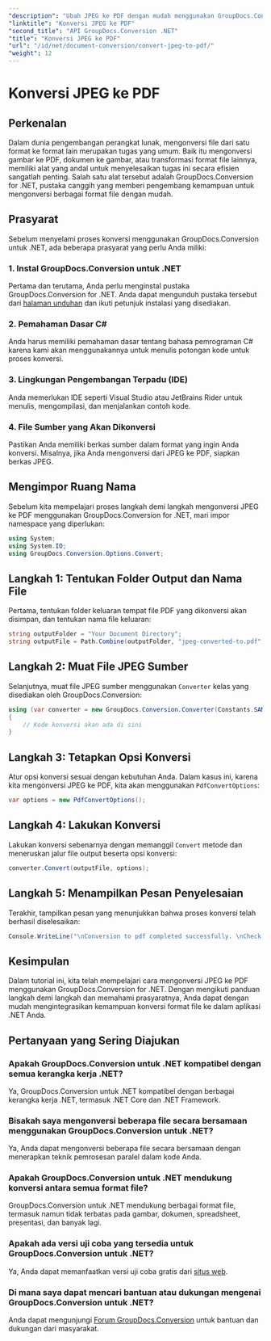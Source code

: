 ```yaml
---
"description": "Ubah JPEG ke PDF dengan mudah menggunakan GroupDocs.Conversion for .NET. Ikuti panduan langkah demi langkah kami untuk transformasi format file yang efisien."
"linktitle": "Konversi JPEG ke PDF"
"second_title": "API GroupDocs.Conversion .NET"
"title": "Konversi JPEG ke PDF"
"url": "/id/net/document-conversion/convert-jpeg-to-pdf/"
"weight": 12
---
```


# Konversi JPEG ke PDF

## Perkenalan
Dalam dunia pengembangan perangkat lunak, mengonversi file dari satu format ke format lain merupakan tugas yang umum. Baik itu mengonversi gambar ke PDF, dokumen ke gambar, atau transformasi format file lainnya, memiliki alat yang andal untuk menyelesaikan tugas ini secara efisien sangatlah penting. Salah satu alat tersebut adalah GroupDocs.Conversion for .NET, pustaka canggih yang memberi pengembang kemampuan untuk mengonversi berbagai format file dengan mudah.
## Prasyarat
Sebelum menyelami proses konversi menggunakan GroupDocs.Conversion untuk .NET, ada beberapa prasyarat yang perlu Anda miliki:
### 1. Instal GroupDocs.Conversion untuk .NET
Pertama dan terutama, Anda perlu menginstal pustaka GroupDocs.Conversion for .NET. Anda dapat mengunduh pustaka tersebut dari [halaman unduhan](https://releases.groupdocs.com/conversion/net/) dan ikuti petunjuk instalasi yang disediakan.
### 2. Pemahaman Dasar C#
Anda harus memiliki pemahaman dasar tentang bahasa pemrograman C# karena kami akan menggunakannya untuk menulis potongan kode untuk proses konversi.
### 3. Lingkungan Pengembangan Terpadu (IDE)
Anda memerlukan IDE seperti Visual Studio atau JetBrains Rider untuk menulis, mengompilasi, dan menjalankan contoh kode.
### 4. File Sumber yang Akan Dikonversi
Pastikan Anda memiliki berkas sumber dalam format yang ingin Anda konversi. Misalnya, jika Anda mengonversi dari JPEG ke PDF, siapkan berkas JPEG.

## Mengimpor Ruang Nama
Sebelum kita mempelajari proses langkah demi langkah mengonversi JPEG ke PDF menggunakan GroupDocs.Conversion for .NET, mari impor namespace yang diperlukan:
```csharp
using System;
using System.IO;
using GroupDocs.Conversion.Options.Convert;
```

## Langkah 1: Tentukan Folder Output dan Nama File
Pertama, tentukan folder keluaran tempat file PDF yang dikonversi akan disimpan, dan tentukan nama file keluaran:
```csharp
string outputFolder = "Your Document Directory";
string outputFile = Path.Combine(outputFolder, "jpeg-converted-to.pdf");
```
## Langkah 2: Muat File JPEG Sumber
Selanjutnya, muat file JPEG sumber menggunakan `Converter` kelas yang disediakan oleh GroupDocs.Conversion:
```csharp
using (var converter = new GroupDocs.Conversion.Converter(Constants.SAMPLE_JPEG))
{
    // Kode konversi akan ada di sini
}
```
## Langkah 3: Tetapkan Opsi Konversi
Atur opsi konversi sesuai dengan kebutuhan Anda. Dalam kasus ini, karena kita mengonversi JPEG ke PDF, kita akan menggunakan `PdfConvertOptions`:
```csharp
var options = new PdfConvertOptions();
```
## Langkah 4: Lakukan Konversi
Lakukan konversi sebenarnya dengan memanggil `Convert` metode dan meneruskan jalur file output beserta opsi konversi:
```csharp
converter.Convert(outputFile, options);
```
## Langkah 5: Menampilkan Pesan Penyelesaian
Terakhir, tampilkan pesan yang menunjukkan bahwa proses konversi telah berhasil diselesaikan:
```csharp
Console.WriteLine("\nConversion to pdf completed successfully. \nCheck output in {0}", outputFolder);
```

## Kesimpulan
Dalam tutorial ini, kita telah mempelajari cara mengonversi JPEG ke PDF menggunakan GroupDocs.Conversion for .NET. Dengan mengikuti panduan langkah demi langkah dan memahami prasyaratnya, Anda dapat dengan mudah mengintegrasikan kemampuan konversi format file ke dalam aplikasi .NET Anda.
## Pertanyaan yang Sering Diajukan
### Apakah GroupDocs.Conversion untuk .NET kompatibel dengan semua kerangka kerja .NET?
Ya, GroupDocs.Conversion untuk .NET kompatibel dengan berbagai kerangka kerja .NET, termasuk .NET Core dan .NET Framework.
### Bisakah saya mengonversi beberapa file secara bersamaan menggunakan GroupDocs.Conversion untuk .NET?
Ya, Anda dapat mengonversi beberapa file secara bersamaan dengan menerapkan teknik pemrosesan paralel dalam kode Anda.
### Apakah GroupDocs.Conversion untuk .NET mendukung konversi antara semua format file?
GroupDocs.Conversion untuk .NET mendukung berbagai format file, termasuk namun tidak terbatas pada gambar, dokumen, spreadsheet, presentasi, dan banyak lagi.
### Apakah ada versi uji coba yang tersedia untuk GroupDocs.Conversion untuk .NET?
Ya, Anda dapat memanfaatkan versi uji coba gratis dari [situs web](https://releases.groupdocs.com/).
### Di mana saya dapat mencari bantuan atau dukungan mengenai GroupDocs.Conversion untuk .NET?
Anda dapat mengunjungi [Forum GroupDocs.Conversion](https://forum.groupdocs.com/c/conversion/11) untuk bantuan dan dukungan dari masyarakat.